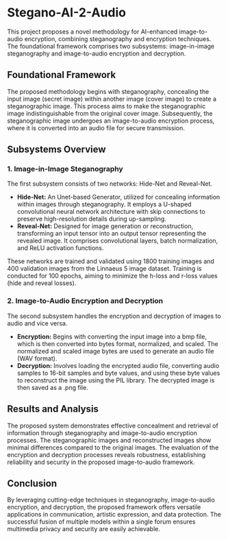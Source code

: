 # Stegano-AI-2-Audio


This project proposes a novel methodology for AI-enhanced image-to-audio encryption, combining steganography and encryption techniques. The foundational framework comprises two subsystems: image-in-image steganography and image-to-audio encryption and decryption.

## Foundational Framework

The proposed methodology begins with steganography, concealing the input image (secret image) within another image (cover image) to create a steganographic image. This process aims to make the steganographic image indistinguishable from the original cover image. Subsequently, the steganographic image undergoes an image-to-audio encryption process, where it is converted into an audio file for secure transmission. 

## Subsystems Overview

### 1. Image-in-Image Steganography

The first subsystem consists of two networks: Hide-Net and Reveal-Net. 
- **Hide-Net:** An Unet-based Generator, utilized for concealing information within images through steganography. It employs a U-shaped convolutional neural network architecture with skip connections to preserve high-resolution details during up-sampling.
- **Reveal-Net:** Designed for image generation or reconstruction, transforming an input tensor into an output tensor representing the revealed image. It comprises convolutional layers, batch normalization, and ReLU activation functions.

These networks are trained and validated using 1800 training images and 400 validation images from the Linnaeus 5 image dataset. Training is conducted for 100 epochs, aiming to minimize the h-loss and r-loss values (hide and reveal losses).

### 2. Image-to-Audio Encryption and Decryption

The second subsystem handles the encryption and decryption of images to audio and vice versa.
- **Encryption:** Begins with converting the input image into a bmp file, which is then converted into bytes format, normalized, and scaled. The normalized and scaled image bytes are used to generate an audio file (WAV format).
- **Decryption:** Involves loading the encrypted audio file, converting audio samples to 16-bit samples and byte values, and using these byte values to reconstruct the image using the PIL library. The decrypted image is then saved as a .png file.

## Results and Analysis

The proposed system demonstrates effective concealment and retrieval of information through steganography and image-to-audio encryption processes. The steganographic images and reconstructed images show minimal differences compared to the original images. The evaluation of the encryption and decryption processes reveals robustness, establishing reliability and security in the proposed image-to-audio framework.

## Conclusion

By leveraging cutting-edge techniques in steganography, image-to-audio encryption, and decryption, the proposed framework offers versatile applications in communication, artistic expression, and data protection. The successful fusion of multiple models within a single forum ensures multimedia privacy and security are easily achievable. 
